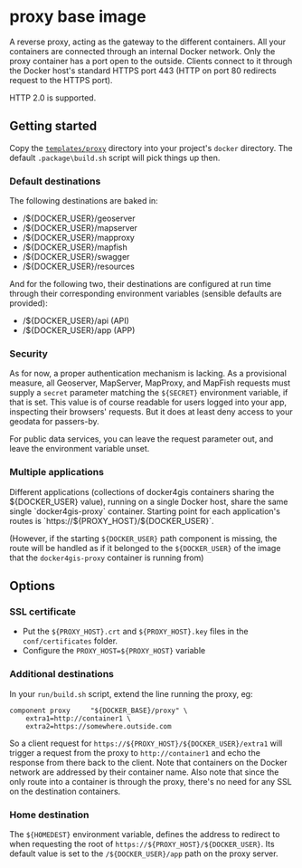 # proxy base image

A reverse proxy, acting as the gateway to the different containers.
All your containers are connected through an internal Docker network.
Only the proxy container has a port open to the outside.
Clients connect to it through the Docker host's standard HTTPS port 443
(HTTP on port 80 redirects request to the HTTPS port).

HTTP 2.0 is supported.

## Getting started

Copy the [`templates/proxy`](/templates/proxy) directory into your project's `docker` directory.
The default `.package\build.sh` script will pick things up then.

### Default destinations

The following destinations are baked in:

- /${DOCKER_USER}/geoserver
- /${DOCKER_USER}/mapserver
- /${DOCKER_USER}/mapproxy
- /${DOCKER_USER}/mapfish
- /${DOCKER_USER}/swagger
- /${DOCKER_USER}/resources

And for the following two, their destinations are configured at run time
through their corresponding environment variables (sensible defaults are provided):

- /${DOCKER_USER}/api (API)
- /${DOCKER_USER}/app (APP)

### Security

As for now, a proper authentication mechanism is lacking.
As a provisional measure, all Geoserver, MapServer, MapProxy, and MapFish requests
must supply a `secret` parameter matching the `${SECRET}` environment variable, if that is set.
This value is of course readable for users logged into your app, inspecting their browsers' requests.
But it does at least deny access to your geodata for passers-by.

For public data services, you can leave the request parameter out, and leave the environment variable unset.

### Multiple applications

Different applications (collections of docker4gis containers sharing the ${DOCKER_USER} value),
running on a single Docker host, share the same single `docker4gis-proxy` container.
Starting point for each application's routes is `https://${PROXY_HOST}/${DOCKER_USER}`.

(However, if the starting `${DOCKER_USER}` path component is missing,
the route will be handled as if it belonged to the `${DOCKER_USER}` of
the image that the `docker4gis-proxy` container is running from)

## Options

### SSL certificate

- Put the `${PROXY_HOST}.crt` and `${PROXY_HOST}.key` files in the `conf/certificates` folder.
- Configure the `PROXY_HOST=${PROXY_HOST}` variable

### Additional destinations

In your `run/build.sh` script, extend the line running the proxy, eg:
```
component proxy     "${DOCKER_BASE}/proxy" \
    extra1=http://container1 \
    extra2=https://somewhere.outside.com
```
So a client request for `https://${PROXY_HOST}/${DOCKER_USER}/extra1` will trigger a request
from the proxy to `http://container1` and echo the response from there back to the client.
Note that containers on the Docker network are addressed by their container name.
Also note that since the only route into a container is through the proxy,
there's no need for any SSL on the destination containers.

### Home destination

The `${HOMEDEST}` environment variable, defines the address to redirect to
when requesting the root of `https://${PROXY_HOST}/${DOCKER_USER}`.
Its default value is set to the `/${DOCKER_USER}/app` path on the proxy server.

